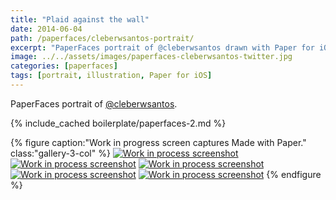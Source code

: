```yaml
---
title: "Plaid against the wall"
date: 2014-06-04
path: /paperfaces/cleberwsantos-portrait/
excerpt: "PaperFaces portrait of @cleberwsantos drawn with Paper for iOS on an iPad."
image: ../../assets/images/paperfaces-cleberwsantos-twitter.jpg
categories: [paperfaces]
tags: [portrait, illustration, Paper for iOS]
---
```


PaperFaces portrait of [@cleberwsantos](https://twitter.com/cleberwsantos).

{% include_cached boilerplate/paperfaces-2.md %}

{% figure caption:"Work in progress screen captures Made with Paper." class:"gallery-3-col" %}
[![Work in process screenshot](../../assets/images/paperfaces-cleberwsantos-process-1-600.jpg)](../../assets/images/paperfaces-cleberwsantos-process-1-lg.jpg) [![Work in process screenshot](../../assets/images/paperfaces-cleberwsantos-process-2-600.jpg)](../../assets/images/paperfaces-cleberwsantos-process-2-lg.jpg) [![Work in process screenshot](../../assets/images/paperfaces-cleberwsantos-process-3-600.jpg)](../../assets/images/paperfaces-cleberwsantos-process-3-lg.jpg) [![Work in process screenshot](../../assets/images/paperfaces-cleberwsantos-process-4-600.jpg)](../../assets/images/paperfaces-cleberwsantos-process-4-lg.jpg) [![Work in process screenshot](../../assets/images/paperfaces-cleberwsantos-process-5-600.jpg)](../../assets/images/paperfaces-cleberwsantos-process-5-lg.jpg)
{% endfigure %}
